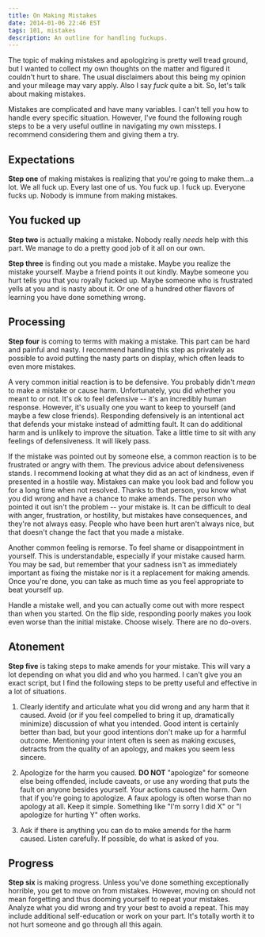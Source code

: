 ```yaml
---
title: On Making Mistakes
date: 2014-01-06 22:46 EST
tags: 101, mistakes
description: An outline for handling fuckups.
---
```


The topic of making mistakes and apologizing is pretty well tread ground, but I wanted to collect my own thoughts on the matter and figured it couldn't hurt to share. The usual disclaimers about this being my opinion and your mileage may vary apply. Also I say *fuck* quite a bit. So, let's talk about making mistakes.

Mistakes are complicated and have many variables. I can't tell you how to handle every specific situation. However, I've found the following rough steps to be a very useful outline in navigating my own missteps. I recommend considering them and giving them a try.

## Expectations ##

**Step one** of making mistakes is realizing that you're going to make them...a lot. We all fuck up. Every last one of us. You fuck up. I fuck up. Everyone fucks up. Nobody is immune from making mistakes.

## You fucked up ##

**Step two** is actually making a mistake. Nobody really *needs* help with this part. We manage to do a pretty good job of it all on our own.

**Step three** is finding out you made a mistake. Maybe you realize the mistake yourself. Maybe a friend points it out kindly. Maybe someone you hurt tells you that you royally fucked up. Maybe someone who is frustrated yells at you and is nasty about it. Or one of a hundred other flavors of learning you have done something wrong.

## Processing ##

**Step four** is coming to terms with making a mistake. This part can be hard and painful and nasty. I recommend handling this step as privately as possible to avoid putting the nasty parts on display, which often leads to even more mistakes.

A very common initial reaction is to be defensive. You probably didn't *mean* to make a mistake or cause harm. Unfortunately, you did whether you meant to or not. It's ok to feel defensive -- it's an incredibly human response. However, it's usually one you want to keep to yourself (and maybe a few close friends). Responding defensively is an intentional act that defends your mistake instead of admitting fault. It can do additional harm and is unlikely to improve the situation. Take a little time to sit with any feelings of defensiveness. It will likely pass.

If the mistake was pointed out by someone else, a common reaction is to be frustrated or angry with them. The previous advice about defensiveness stands. I recommend looking at what they did as an act of kindness, even if presented in a hostile way. Mistakes can make you look bad and follow you for a long time when not resolved. Thanks to that person, you know what you did wrong and have a chance to make amends. The person who pointed it out isn't the problem -- your mistake is. It can be difficult to deal with anger, frustration, or hostility, but mistakes have consequences, and they're not always easy. People who have been hurt aren't always nice, but that doesn't change the fact that you made a mistake.

Another common feeling is remorse. To feel shame or disappointment in yourself. This is understandable, especially if your mistake caused harm. You may be sad, but remember that your sadness isn't as immediately important as fixing the mistake nor is it a replacement for making amends. Once you're done, you can take as much time as you feel appropriate to beat yourself up.

Handle a mistake well, and you can actually come out with more respect than when you started. On the flip side, responding poorly makes you look even worse than the initial mistake. Choose wisely. There are no do-overs.


## Atonement ##

**Step five** is taking steps to make amends for your mistake. This will vary a lot depending on what you did and who you harmed. I can't give you an exact script, but I find the following steps to be pretty useful and effective in a lot of situations.

1. Clearly identify and articulate what you did wrong and any harm that it caused. Avoid (or if you feel compelled to bring it up, dramatically minimize) discussion of what you intended. Good intent is certainly better than bad, but your good intentions don't make up for a harmful outcome. Mentioning your intent often is seen as making excuses, detracts from the quality of an apology, and makes you seem less sincere.

2. Apologize for the harm you caused. **DO NOT** "apologize" for someone else being offended, include caveats, or use any wording that puts the fault on anyone besides yourself. *Your* actions caused the harm. Own that if you're going to apologize. A faux apology is often worse than no apology at all. Keep it simple. Something like "I'm sorry I did X" or "I apologize for hurting Y" often works.

3. Ask if there is anything you can do to make amends for the harm caused. Listen carefully. If possible, do what is asked of you.


## Progress ##

**Step six** is making progress. Unless you've done something exceptionally horrible, you get to move on from mistakes. However, moving on should not mean forgetting and thus dooming yourself to repeat your mistakes. Analyze what you did wrong and try your best to avoid a repeat. This may include additional self-education or work on your part. It's totally worth it to not hurt someone and go through all this again.
